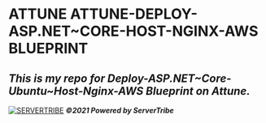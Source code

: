 # **ATTUNE ATTUNE-DEPLOY-ASP.NET~CORE-HOST-NGINX-AWS BLUEPRINT**

***This is my repo for Deploy-ASP.NET~Core-Ubuntu~Host-Nginx-AWS Blueprint on Attune.***
---
[![SERVERTRIBE](https://www.servertribe.com/wp-content/themes/mars/assets/images/attune_logo.svg)](https://www.servertribe.com/)
***&copy;2021 Powered by ServerTribe***